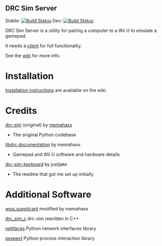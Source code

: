 DRC Sim Server
---

Stable: [![Build Status](https://travis-ci.org/rodolforg/drc-sim.svg?branch=master)](https://travis-ci.org/rodolforg/drc-sim)
Dev: [![Build Status](https://travis-ci.org/rodolforg/drc-sim.svg?branch=develop)](https://travis-ci.org/rodolforg/drc-sim)

DRC Sim Server is a utility for pairing a computer to a Wii U to emulate a gamepad.

It needs a [client] for full functionality.

See the [wiki] for more info.

# Installation

[Installation instructions] are available on the wiki.

# Credits

[drc-sim] \(original\) by [memahaxx]
- The original Python codebase

[libdrc documentation] by memahaxx
- Gamepad and Wii U software and hardware details

[drc-sim-keyboard] by justjake
- The readme that got me set up initially

# Additional Software

[wpa_supplicant] modified by memahaxx

[drc_sim_c] drc-sim rewritten in C++

[netifaces] Python network interfaces library

[pexpect] Python process interaction library



[drc-sim]: https://bitbucket.org/memahaxx/drc-sim
[drc-sim-keyboard]: https://github.com/justjake/drc-sim-keyboard
[Installation instructions]: https://github.com/rolandoislas/drc-sim/wiki/Install
[client]: https://github.com/rolandoislas/drc-sim-client/wiki/Home
[wiki]: https://github.com/rolandoislas/drc-sim/wiki/Home
[wpa_supplicant]: https://github.com/rolandoislas/drc-hostap
[drc_sim_c]: https://github.com/rodolforg/drc-sim-c
[memahaxx]: https://bitbucket.org/memahaxx/
[libdrc documentation]: http://libdrc.org/docs/index.html
[netifaces]: https://pypi.python.org/pypi/netifaces
[pexpect]: https://pypi.python.org/pypi/pexpect
